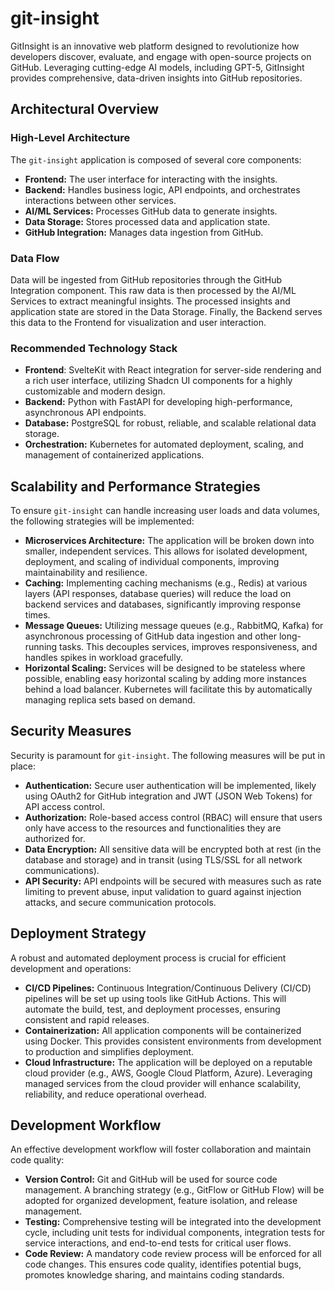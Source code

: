 # git-insight

GitInsight is an innovative web platform designed to revolutionize how developers discover, evaluate, and engage with open-source projects on GitHub. Leveraging cutting-edge AI models, including GPT-5, GitInsight provides comprehensive, data-driven insights into GitHub repositories.

## Architectural Overview

### High-Level Architecture
The `git-insight` application is composed of several core components:
*   **Frontend:** The user interface for interacting with the insights.
*   **Backend:** Handles business logic, API endpoints, and orchestrates interactions between other services.
*   **AI/ML Services:** Processes GitHub data to generate insights.
*   **Data Storage:** Stores processed data and application state.
*   **GitHub Integration:** Manages data ingestion from GitHub.

### Data Flow
Data will be ingested from GitHub repositories through the GitHub Integration component. This raw data is then processed by the AI/ML Services to extract meaningful insights. The processed insights and application state are stored in the Data Storage. Finally, the Backend serves this data to the Frontend for visualization and user interaction.

### Recommended Technology Stack
*   **Frontend**: SvelteKit with React integration for server-side rendering and a rich user interface, utilizing Shadcn UI components for a highly customizable and modern design.
*   **Backend:** Python with FastAPI for developing high-performance, asynchronous API endpoints.
*   **Database:** PostgreSQL for robust, reliable, and scalable relational data storage.
*   **Orchestration:** Kubernetes for automated deployment, scaling, and management of containerized applications.

## Scalability and Performance Strategies

To ensure `git-insight` can handle increasing user loads and data volumes, the following strategies will be implemented:
*   **Microservices Architecture:** The application will be broken down into smaller, independent services. This allows for isolated development, deployment, and scaling of individual components, improving maintainability and resilience.
*   **Caching:** Implementing caching mechanisms (e.g., Redis) at various layers (API responses, database queries) will reduce the load on backend services and databases, significantly improving response times.
*   **Message Queues:** Utilizing message queues (e.g., RabbitMQ, Kafka) for asynchronous processing of GitHub data ingestion and other long-running tasks. This decouples services, improves responsiveness, and handles spikes in workload gracefully.
*   **Horizontal Scaling:** Services will be designed to be stateless where possible, enabling easy horizontal scaling by adding more instances behind a load balancer. Kubernetes will facilitate this by automatically managing replica sets based on demand.

## Security Measures

Security is paramount for `git-insight`. The following measures will be put in place:
*   **Authentication:** Secure user authentication will be implemented, likely using OAuth2 for GitHub integration and JWT (JSON Web Tokens) for API access control.
*   **Authorization:** Role-based access control (RBAC) will ensure that users only have access to the resources and functionalities they are authorized for.
*   **Data Encryption:** All sensitive data will be encrypted both at rest (in the database and storage) and in transit (using TLS/SSL for all network communications).
*   **API Security:** API endpoints will be secured with measures such as rate limiting to prevent abuse, input validation to guard against injection attacks, and secure communication protocols.

## Deployment Strategy

A robust and automated deployment process is crucial for efficient development and operations:
*   **CI/CD Pipelines:** Continuous Integration/Continuous Delivery (CI/CD) pipelines will be set up using tools like GitHub Actions. This will automate the build, test, and deployment processes, ensuring consistent and rapid releases.
*   **Containerization:** All application components will be containerized using Docker. This provides consistent environments from development to production and simplifies deployment.
*   **Cloud Infrastructure:** The application will be deployed on a reputable cloud provider (e.g., AWS, Google Cloud Platform, Azure). Leveraging managed services from the cloud provider will enhance scalability, reliability, and reduce operational overhead.

## Development Workflow

An effective development workflow will foster collaboration and maintain code quality:
*   **Version Control:** Git and GitHub will be used for source code management. A branching strategy (e.g., GitFlow or GitHub Flow) will be adopted for organized development, feature isolation, and release management.
*   **Testing:** Comprehensive testing will be integrated into the development cycle, including unit tests for individual components, integration tests for service interactions, and end-to-end tests for critical user flows.
*   **Code Review:** A mandatory code review process will be enforced for all code changes. This ensures code quality, identifies potential bugs, promotes knowledge sharing, and maintains coding standards.
